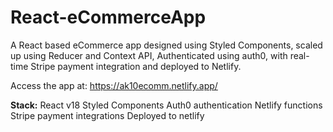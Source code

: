 # React-eCommerceApp
A React based eCommerce app designed using Styled Components, scaled up using Reducer and Context API, Authenticated using auth0, with real-time Stripe payment integration and deployed to Netlify.

Access the app at: https://ak10ecomm.netlify.app/ 

**Stack:**
React v18
Styled Components
Auth0 authentication
Netlify functions 
Stripe payment integrations
Deployed to netlify
